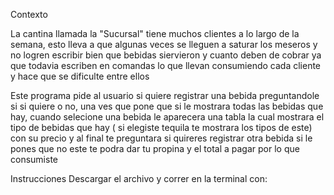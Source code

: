 Contexto 

La cantina llamada la "Sucursal" tiene muchos clientes a lo largo de la semana, esto lleva a que algunas veces se lleguen a saturar los meseros y no logren escribir bien que bebidas siervieron y cuanto deben de cobrar ya que todavia escriben en comandas lo que llevan consumiendo cada cliente y hace que se dificulte entre ellos


Este programa pide al usuario si quiere registrar una bebida preguntandole si si quiere o no, una ves que pone que si le mostrara todas las bebidas que hay, cuando selecione una bebida le aparecera una tabla la cual mostrara el tipo de bebidas que hay 
( si elegiste tequila te mostrara los tipos de este) con su precio y al final te preguntara si quireres registrar otra bebida si le pones que no este te podra dar tu propina y el total a pagar por lo que consumiste

Instrucciones 
Descargar el archivo y correr en la terminal con:





